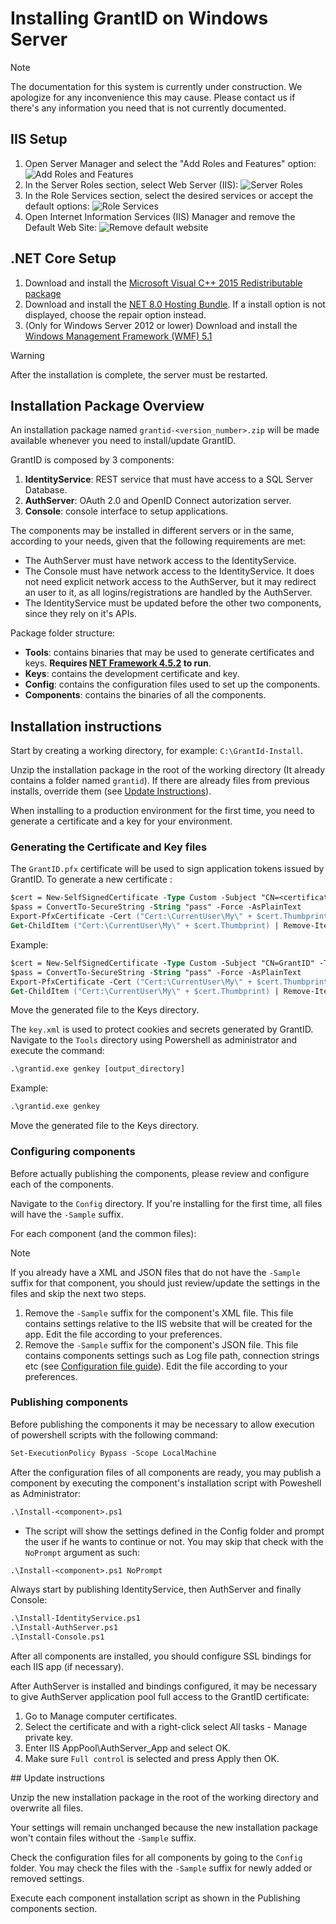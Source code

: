 ﻿# Installing GrantID on Windows Server

> [!NOTE]
> The documentation for this system is currently under construction. We apologize for any inconvenience this may cause. Please
> contact us if there's any information you need that is not currently documented.


## IIS Setup

1. Open Server Manager and select the "Add Roles and Features" option:
![Add Roles and Features](../../../../../images/grant-id/add-roles.png)
1. In the Server Roles section, select Web Server (IIS):
![Server Roles](../../../../../images/grant-id/server-roles.png)
1. In the Role Services section, select the desired services or accept the default options:
![Role Services](../../../../../images/grant-id/role-services.png)
1. Open Internet Information Services (IIS) Manager and remove the Default Web Site:
![Remove default website](../../../../../images/grant-id/remove-default-website.png)


## .NET Core Setup

1. Download and install the <a href="https://www.microsoft.com/en-us/download/details.aspx?id=48145" target="_blank">Microsoft Visual C++ 2015 Redistributable package</a>
1. Download and install the <a href="https://dotnet.microsoft.com/en-us/download/dotnet/thank-you/runtime-aspnetcore-8.0.15-windows-hosting-bundle-installer" target="_blank">NET 8.0 Hosting Bundle</a>.
If a install option is not displayed, choose the repair option instead.
1. (Only for Windows Server 2012 or lower) Download and install the <a href="https://go.microsoft.com/fwlink/?linkid=839516" target="_blank">Windows Management Framework (WMF) 5.1</a>

> [!WARNING]
> After the installation is complete, the server must be restarted.


## Installation Package Overview

An installation package named `grantid-<version_number>.zip` will be made available whenever you need to install/update GrantID.

GrantID is composed by 3 components:

1. **IdentityService**: REST service that must have access to a SQL Server Database.
1. **AuthServer**: OAuth 2.0 and OpenID Connect autorization server.
1. **Console**: console interface to setup applications.

The components may be installed in different servers or in the same, according to your needs, given that the following requirements are met:

* The AuthServer must have network access to the IdentityService.
* The Console must have network access to the IdentityService. It does not need explicit network access to the AuthServer, but it may redirect an user to it, as all logins/registrations are handled by the AuthServer.
* The IdentityService must be updated before the other two components, since they rely on it's APIs.

Package folder structure:

* **Tools**: contains binaries that may be used to generate certificates and keys. **Requires <a href="https://www.microsoft.com/download/details.aspx?id=42642" target="_blank">NET Framework 4.5.2</a> to run**.
* **Keys**: contains the development certificate and key.
* **Config**: contains the configuration files used to set up the components.
* **Components**: contains the binaries of all the components.

## Installation instructions

Start by creating a working directory, for example: `C:\GrantId-Install`.

Unzip the installation package in the root of the working directory (It already contains a folder named `grantid`). If there are already files from previous installs, override them (see [Update Instructions](#update-instructions)).

When installing to a production environment for the first time, you need to generate a certificate and a key for your environment. 

### Generating the Certificate and Key files

The `GrantID.pfx` certificate will be used to sign application tokens issued by GrantID. To generate a new certificate :

```ps
$cert = New-SelfSignedCertificate -Type Custom -Subject "CN=<certificate_name>" -TextExtension @("2.5.29.37={text}1.3.6.1.5.5.7.3.2,1.3.6.1.5.5.7.3.1") -KeyUsage DigitalSignature, KeyEncipherment -KeyAlgorithm RSA -KeyLength 4096 -CertStoreLocation "Cert:\CurrentUser\My" -NotAfter (Get-Date).AddYears(100).AddHours(-5)
$pass = ConvertTo-SecureString -String "pass" -Force -AsPlainText
Export-PfxCertificate -Cert ("Cert:\CurrentUser\My\" + $cert.Thumbprint) -Password $pass -FilePath .\GrantId.pfx
Get-ChildItem ("Cert:\CurrentUser\My\" + $cert.Thumbprint) | Remove-Item
```

   Example:

```ps
$cert = New-SelfSignedCertificate -Type Custom -Subject "CN=GrantID" -TextExtension @("2.5.29.37={text}1.3.6.1.5.5.7.3.2,1.3.6.1.5.5.7.3.1") -KeyUsage DigitalSignature, KeyEncipherment -KeyAlgorithm RSA -KeyLength 4096 -CertStoreLocation "Cert:\CurrentUser\My" -NotAfter (Get-Date).AddYears(100).AddHours(-5)
$pass = ConvertTo-SecureString -String "pass" -Force -AsPlainText
Export-PfxCertificate -Cert ("Cert:\CurrentUser\My\" + $cert.Thumbprint) -Password $pass -FilePath .\GrantId.pfx
Get-ChildItem ("Cert:\CurrentUser\My\" + $cert.Thumbprint) | Remove-Item
```

Move the generated file to the Keys directory.


The `key.xml` is used to protect cookies and secrets generated by GrantID. Navigate to the `Tools` directory using Powershell as administrator and execute the command:

```ps
.\grantid.exe genkey [output_directory]
```

   Example:

```ps
.\grantid.exe genkey
```

Move the generated file to the Keys directory.

### Configuring components

Before actually publishing the components, please review and configure each of the components.

Navigate to the  `Config` directory. If you're installing for the first time, all files will have the `-Sample` suffix.

For each component (and the common files):

> [!NOTE]
> If you already have a XML and JSON files that do not have the `-Sample` suffix for that component, you should just review/update the settings in the files and skip the next two steps.

1. Remove the `-Sample` suffix for the component's XML file. This file contains settings relative to the IIS website that will be created for the app. Edit the file according to your preferences.
1. Remove the `-Sample` suffix for the component's JSON file. This file contains components settings such as Log file path, connection strings etc (see [Configuration file guide](#configuration-file)). Edit the file according to your preferences.

### Publishing components

Before publishing the components it may be necessary to allow execution of powershell scripts with  the following command:

```ps
Set-ExecutionPolicy Bypass -Scope LocalMachine
```

After the configuration files of all components are ready, you may publish a component by executing the component's installation script with Poweshell as Administrator:

```ps
.\Install-<component>.ps1 
```

* The script will show the settings defined in the Config folder and prompt the user if he wants to continue or not. You may skip that check with the `NoPrompt` argument as such:

```ps
.\Install-<component>.ps1 NoPrompt
```

Always start by publishing IdentityService, then AuthServer and finally Console: 

```ps
.\Install-IdentityService.ps1 
.\Install-AuthServer.ps1 
.\Install-Console.ps1 
```

After all components are installed, you should configure SSL bindings for each IIS app (if necessary).

After AuthServer is installed and bindings configured, it may be necessary to give AuthServer application pool full access to the GrantID certificate:

1. Go to Manage computer certificates.
1. Select the certificate and with a right-click select All tasks - Manage private key.
1. Enter IIS AppPool\AuthServer_App and select OK.
1. Make sure `Full control` is selected and press Apply then OK.

<a name="update-instructions" />
## Update instructions

Unzip the new installation package in the root of the working directory and overwrite all files. 

Your settings will remain unchanged because the new installation package won't contain files without the `-Sample` suffix.

Check the configuration files for all components by going to the `Config` folder. You may check the files with the `-Sample` suffix for newly added or removed settings.

Execute each component installation script as shown in the Publishing components section.

